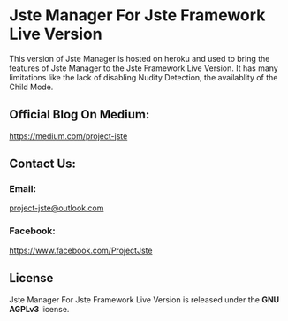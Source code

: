 # Jste Manager For Jste Framework Live Version

This version of Jste Manager is hosted on heroku and used to bring the features of Jste Manager to the Jste Framework Live Version. It has many limitations like the lack of disabling Nudity Detection, the availablity of the Child Mode.

## Official Blog On Medium:

https://medium.com/project-jste

## Contact Us:

### Email:

project-jste@outlook.com

### Facebook:

https://www.facebook.com/ProjectJste

## License

Jste Manager For Jste Framework Live Version is released under the <b>GNU AGPLv3</b> license.
